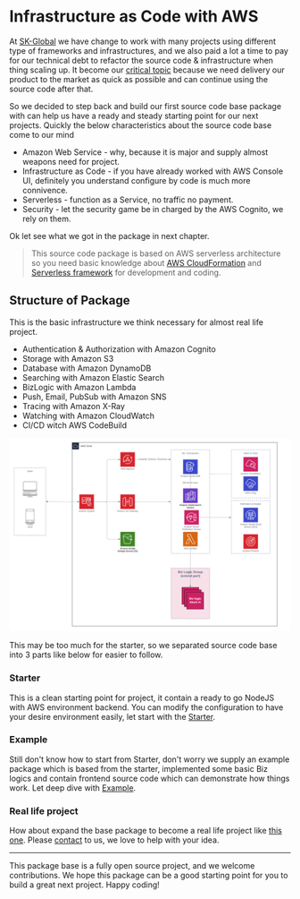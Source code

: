 # Infrastructure as Code with AWS

At [SK-Global](https://sk-global.biz/) we have change to work with many projects using different type of frameworks and infrastructures, and we also paid a lot a time to pay for our technical debt to refactor the source code & infrastructure when thing scaling up.
It become our [critical topic](https://medium.com/sk-geek/adopting-the-base-sbp-at-skg-why-we-move-to-microservices-4461f984a72e) because we need delivery our product to the market as quick as possible and can continue using the source code after that.

So we decided to step back and build our first source code base package with can help us have a ready and steady starting point for our next projects. Quickly the below characteristics about the source code base come to our mind

* Amazon Web Service - why, because it is major and supply almost weapons need for project.
* Infrastructure as Code - if you have already worked with AWS Console UI, definitely you understand configure by code is much more connivence.
* Serverless - function as a Service, no traffic no payment.
* Security - let the security game be in charged by the AWS Cognito, we rely on them.

Ok let see what we got in the package in next chapter.

> This source code package is based on AWS serverless architecture so you need basic knowledge about [AWS CloudFormation](https://aws.amazon.com/cloudformation) and [Serverless framework](https://serverless.com/) for development and coding.

## Structure of Package

This is the basic infrastructure we think necessary for almost real life project.

* Authentication & Authorization with Amazon Cognito
* Storage with Amazon S3
* Database with Amazon DynamoDB
* Searching with Amazon Elastic Search
* BizLogic with Amazon Lambda 
* Push, Email, PubSub with Amazon SNS
* Tracing with Amazon X-Ray
* Watching with Amazon CloudWatch
* CI/CD witch AWS CodeBuild

![](raw/base.png)

This may be too much for the starter, so we separated source code base into 3 parts like below for easier to follow.

### Starter

This is a clean starting point for project, it contain a ready to go NodeJS with AWS environment backend. You can modify the configuration to have your desire environment easily, let start with the [Starter](https://github.com/skglobal-jsc/Infrastructure-as-Code-with-AWS/tree/master/starter).

### Example

Still don't know how to start from Starter, don't worry we supply an example package which is based from the starter, implemented some basic Biz logics and contain frontend source code which can demonstrate how things work. Let deep dive with [Example](https://github.com/skglobal-jsc/Infrastructure-as-Code-with-AWS/tree/master/example).

### Real life project

How about expand the base package to become a real life project like [this one](https://hamaso.sk-global.io). Please [contact](https://sk-global.biz/) to us, we love to help with your idea.

---
This package base is a fully open source project, and we welcome contributions. We hope this package can be a good starting point for you to build a great next project. Happy coding!
